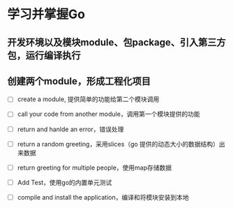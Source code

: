 # 学习并掌握Go

## 开发环境以及模块module、包package、引入第三方包，运行编译执行

## 创建两个module，形成工程化项目
- [ ] create a module, 提供简单的功能给第二个模块调用
- [ ] call your code from another module，调用第一个模块提供的功能
- [ ] return and hanlde an error，错误处理
- [ ] return a random greeting，采用slices（go 提供的动态大小的数据结构）出来数据
- [ ] return greeting for multiple people，使用map存储数据
- [ ] Add Test，使用go的内置单元测试
- [ ] compile and install the application，编译和将模块安装到本地

